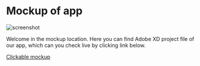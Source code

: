 # Mockup of app

![screenshot](https://github.com/s-kolbusz/Sleep-Go/blob/mockup/01.%20Mockup/Screenshots/v2.png)

Welcome in the mockup location. Here you can find Adobe XD project file of our app, which can you check live by clicking link below.

[Clickable mockup](https://xd.adobe.com/view/a9de0e4f-844e-410f-5650-22e08674ea5f-dfef/)